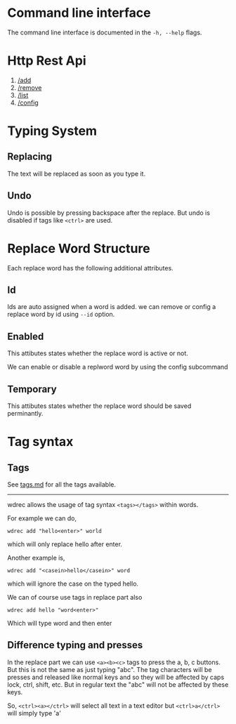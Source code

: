 # Command line interface

The command line interface is documented in the `-h, --help` flags.

# Http Rest Api

1. [/add](./api/add.md)
2. [/remove](./api/remove.md)
3. [/list](./api/list.md)
4. [/config](./api/config.md)


# Typing System

## Replacing
The text will be replaced as soon as you type it.

## Undo

Undo is possible by pressing backspace after the replace. But undo is disabled if tags like `<ctrl>` are used.


# Replace Word Structure

Each replace word has the following additional attributes.

## Id
Ids are auto assigned when a word is added. we can remove or config a replace word by id using `--id` option.

## Enabled
This attibutes states whether the replace word is active or not.

We can enable or disable a replword word by using the config subcommand

## Temporary
This attibutes states whether the replace word should be saved perminantly.

# Tag syntax

## Tags

See [tags.md](tags.md) for all the tags available.
<hr>

wdrec allows the usage of tag syntax `<tags></tags>` within words.

For example we can do,
```
wdrec add "hello<enter>" world
```
which will only replace hello after enter.  

Another example is,
```
wdrec add "<casein>hello</casein>" word
```
which will ignore the case on the typed hello.

We can of course use tags in replace part also
```
wdrec add hello "word<enter>"
```
Which will type word and then enter

## Difference typing and presses

In the replace part we can use `<a><b><c>` tags to press the a, b, c buttons. But this is not the same as just typing "abc". The tag characters will be presses and released like normal keys and so they will be affected by caps lock, ctrl, shift, etc. But in regular text the "abc" will not be affected by these keys.

So, `<ctrl><a></ctrl>` will select all text in a text editor but `<ctrl>a</ctrl>` will simply type 'a'
